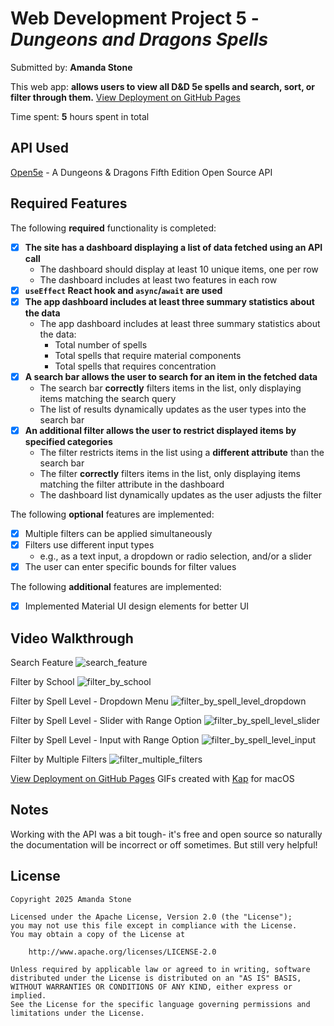 # Web Development Project 5 - *Dungeons and Dragons Spells*

Submitted by: **Amanda Stone**

This web app: **allows users to view all D&D 5e spells and search, sort, or filter through them.**
[View Deployment on GitHub Pages](https://ladyfenharel.github.io/dnd-stats/)

Time spent: **5** hours spent in total

## API Used

[Open5e](https://open5e.com/) - A Dungeons & Dragons Fifth Edition Open Source API

## Required Features

The following **required** functionality is completed:

- [x] **The site has a dashboard displaying a list of data fetched using an API call**
  - The dashboard should display at least 10 unique items, one per row
  - The dashboard includes at least two features in each row
- [x] **`useEffect` React hook and `async`/`await` are used**
- [x] **The app dashboard includes at least three summary statistics about the data** 
  - The app dashboard includes at least three summary statistics about the data:
    - Total number of spells
    - Total spells that require material components
    - Total spells that requires concentration
- [x] **A search bar allows the user to search for an item in the fetched data**
  - The search bar **correctly** filters items in the list, only displaying items matching the search query
  - The list of results dynamically updates as the user types into the search bar
- [x] **An additional filter allows the user to restrict displayed items by specified categories**
  - The filter restricts items in the list using a **different attribute** than the search bar 
  - The filter **correctly** filters items in the list, only displaying items matching the filter attribute in the dashboard
  - The dashboard list dynamically updates as the user adjusts the filter

The following **optional** features are implemented:

- [x] Multiple filters can be applied simultaneously
- [x] Filters use different input types
  - e.g., as a text input, a dropdown or radio selection, and/or a slider
- [x] The user can enter specific bounds for filter values

The following **additional** features are implemented:

* [x] Implemented Material UI design elements for better UI
      
## Video Walkthrough

Search Feature
![search_feature](https://github.com/user-attachments/assets/2fd4bee8-93b1-4764-8411-5d4e96ca46f6)

Filter by School
![filter_by_school](https://github.com/user-attachments/assets/f82c1c9e-4d96-4de6-9d95-bc195c70aecc)

Filter by Spell Level - Dropdown Menu
![filter_by_spell_level_dropdown](https://github.com/user-attachments/assets/ff5fc0fe-eb07-4fb5-a39f-a9b0aed7d579)

Filter by Spell Level - Slider with Range Option
![filter_by_spell_level_slider](https://github.com/user-attachments/assets/b4ef30f9-e551-4789-b6a5-e9dfdc151990)

Filter by Spell Level - Input with Range Option
![filter_by_spell_level_input](https://github.com/user-attachments/assets/1fdc6412-3cac-4813-beb7-6b1f9d8eb9e8)

Filter by Multiple Filters
![filter_multiple_filters](https://github.com/user-attachments/assets/a96df6b0-56dc-46b0-ac95-da57008fb3b5)

[View Deployment on GitHub Pages](https://ladyfenharel.github.io/dnd-stats/)
GIFs created with [Kap](https://getkap.co/) for macOS

## Notes

Working with the API was a bit tough- it's free and open source so naturally the documentation will be incorrect or off sometimes. But still very helpful!

## License

    Copyright 2025 Amanda Stone

    Licensed under the Apache License, Version 2.0 (the "License");
    you may not use this file except in compliance with the License.
    You may obtain a copy of the License at

        http://www.apache.org/licenses/LICENSE-2.0

    Unless required by applicable law or agreed to in writing, software
    distributed under the License is distributed on an "AS IS" BASIS,
    WITHOUT WARRANTIES OR CONDITIONS OF ANY KIND, either express or implied.
    See the License for the specific language governing permissions and
    limitations under the License.
